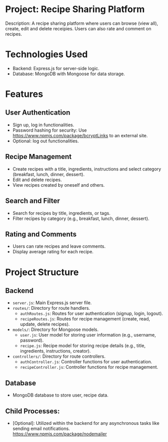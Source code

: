 # Project: Recipe Sharing Platform
Description: A recipe sharing platform where users can browse (view all), create, edit and delete receipies. Users can also rate and comment on recipes.

# Technologies Used
- Backend: Express.js for server-side logic.
- Database: MongoDB with Mongoose for data storage.

# Features

## User Authentication
- Sign up, log in functionalities.
- Password hashing for security: Use https://www.npmjs.com/package/bcryptLinks to an external site.
- Optional: log out functionalities.

## Recipe Management
- Create recipes with a title, ingredients, instructions and select category (breakfast, lunch, dinner, dessert).
- Edit and delete recipes.
- View recipes created by oneself and others.

## Search and Filter
- Search for recipes by title, ingredients, or tags.
- Filter recipes by category (e.g., breakfast, lunch, dinner, dessert).

## Rating and Comments
- Users can rate recipes and leave comments.
- Display average rating for each recipe.


# Project Structure

## Backend
- `server.js`: Main Express.js server file.
- `routes/`: Directory for route handlers.
    - `authRoutes.js`: Routes for user authentication (signup, login, logout).
    - `recipeRoutes.js`: Routes for recipe management (create, read, update, delete recipes).
- `models/`: Directory for Mongoose models.
    - `user.js`: User model for storing user information (e.g., username, password).
    - `recipe.js`: Recipe model for storing recipe details (e.g., title, ingredients, instructions, creator).
- `controllers/`: Directory for route controllers.
    - `authController.js`: Controller functions for user authentication.
    - `recipeController.js`: Controller functions for recipe management.

## Database
- MongoDB database to store user, recipe data.

## Child Processes:
- [Optional]: Utilized within the backend for any asynchronous tasks like sending email notifications. https://www.npmjs.com/package/nodemailer